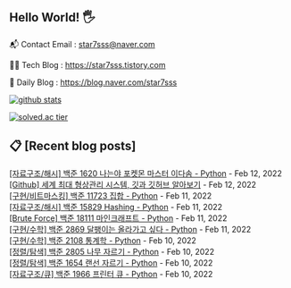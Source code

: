## Hello World! 🖐

📬 Contact Email : star7sss@naver.com

👨‍💻 Tech Blog : https://star7sss.tistory.com

🤪 Daily Blog : https://blog.naver.com/star7sss

[![github stats](https://github-readme-stats.vercel.app/api?username=jangThang&show_icons=true&hide_border=False)](https://star7sss.tistory.com)

[![solved.ac tier](http://mazassumnida.wtf/api/v2/generate_badge?boj=star7sss)](https://solved.ac/star7sss)

## 📋 [Recent blog posts]
[[자료구조/해시] 백준 1620 나는야 포켓몬 마스터 이다솜 - Python](https://star7sss.tistory.com/154) - Feb 12, 2022<br>
[[Github] 세계 최대 형상관리 시스템, 깃과 깃허브 알아보기](https://star7sss.tistory.com/153) - Feb 12, 2022<br>
[[구현/비트마스킹] 백준 11723 집합 - Python](https://star7sss.tistory.com/152) - Feb 11, 2022<br>
[[자료구조/해시] 백준 15829 Hashing - Python](https://star7sss.tistory.com/151) - Feb 11, 2022<br>
[[Brute Force] 백준 18111 마인크래프트 - Python](https://star7sss.tistory.com/150) - Feb 11, 2022<br>
[[구현/수학] 백준 2869 달팽이는 올라가고 싶다 - Python](https://star7sss.tistory.com/149) - Feb 11, 2022<br>
[[구현/수학] 백준 2108 통계학 - Python](https://star7sss.tistory.com/148) - Feb 10, 2022<br>
[[정렬/탐색] 백준 2805 나무 자르기 - Python](https://star7sss.tistory.com/147) - Feb 10, 2022<br>
[[정렬/탐색] 백준 1654 랜선 자르기 - Python](https://star7sss.tistory.com/146) - Feb 10, 2022<br>
[[자료구조/큐] 백준 1966 프린터 큐 - Python](https://star7sss.tistory.com/145) - Feb 10, 2022<br>
